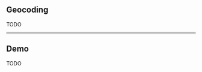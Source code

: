 <!-- .slide: data-background="img/bg-4.png" -->

## Geocoding

TODO

---

<!-- .slide: data-background="img/bg-9.png" -->

## Demo

TODO
